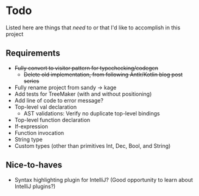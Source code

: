 # Todo
Listed here are things that _need_ to or that I'd like to accomplish in this project

## Requirements
- ~~Fully convert to visitor pattern for typechecking/codegen~~
  - ~~Delete old implementation, from following Antlr/Kotlin blog post series~~
- Fully rename project from sandy -> kage
- Add tests for TreeMaker (with and without positioning)
- Add line of code to error message?
- Top-level val declaration
  - AST validations: Verify no duplicate top-level bindings
- Top-level function declaration
- If-expression
- Function invocation
- String type
- Custom types (other than primitives Int, Dec, Bool, and String)


## Nice-to-haves
- Syntax highlighting plugin for IntelliJ? (Good opportunity to learn about IntelliJ plugins?)